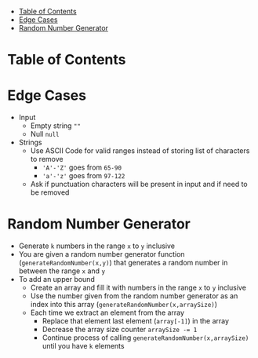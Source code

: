 - [Table of Contents](#table-of-contents)
- [Edge Cases](#edge-cases)
- [Random Number Generator](#random-number-generator)

# Table of Contents

# Edge Cases

- Input
  - Empty string `""`
  - Null `null`
- Strings
  - Use ASCII Code for valid ranges instead of storing list of characters to remove
    - `'A'-'Z'` goes from `65-90`
    - `'a'-'z'` goes from `97-122`
  - Ask if punctuation characters will be present in input and if need to be removed

# Random Number Generator

- Generate `k` numbers in the range `x` to `y` inclusive
- You are given a random number generator function (`generateRandomNumber(x,y)`) that generates a random number in between the range `x` and `y`
- To add an upper bound
  - Create an array and fill it with numbers in the range `x` to `y` inclusive
  - Use the number given from the random number generator as an index into this array (`generateRandomNumber(x,arraySize)`)
  - Each time we extract an element from the array
    - Replace that element last element (`array[-1]`) in the array
    - Decrease the array size counter `arraySize -= 1`
    - Continue process of calling `generateRandomNumber(x,arraySize)` until you have `k` elements
